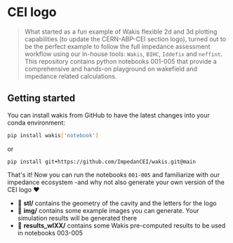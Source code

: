 # CEI logo
> What started as a fun example of Wakis flexible 2d and 3d plotting capabilities (to update the CERN-ABP-CEI section logo), turned out to be the perfect example to follow the full impedance assessment workflow using our in-house tools: `Wakis`, `BIHC`, `Iddefix` and `neffint`. This repository contains python notebooks 001-005 that provide a comprehensive and hands-on playground on wakefield and impedance related calculations.

## Getting started
You can install wakis from GitHub to have the latest changes into your conda environment:
```bash
pip install wakis['notebook']
```
or 
```
pip install git+https://github.com/ImpedanCEI/wakis.git@main
```

That's it! Now you can run the notebooks `001-005` and familiarize with our impedance ecosystem -and why not also generate your own version of the CEI logo :heart:

* :file_folder: **stl/** contains the geometry of the cavity and the letters for the logo
* :file_folder: **img/** contains some example images you can generate. Your simulation results will be generated there
* :file_folder: **results_wlXX/** contains some Wakis pre-computed results to be used in notebooks 003-005
